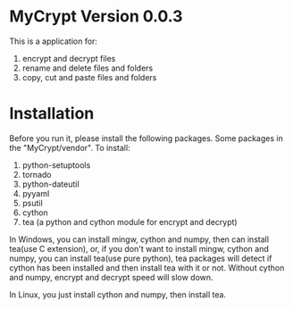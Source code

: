 MyCrypt Version 0.0.3
============
This is a application for:
1. encrypt and decrypt files
2. rename and delete files and folders
3. copy, cut and paste files and folders

Installation
============
Before you run it, please install the following packages.
Some packages in the "MyCrypt/vendor".
To install:
1. python-setuptools
2. tornado
3. python-dateutil
4. pyyaml
5. psutil
6. cython
7. tea (a python and cython module for encrypt and decrypt)

In Windows, you can install mingw, cython and numpy, then can install tea(use C extension),
or, if you don't want to install mingw, cython and numpy, you can install tea(use pure python),
tea packages will detect if cython has been installed and then install tea with it or not.
Without cython and numpy, encrypt and decrypt speed will slow down.

In Linux, you just install cython and numpy, then install tea.



